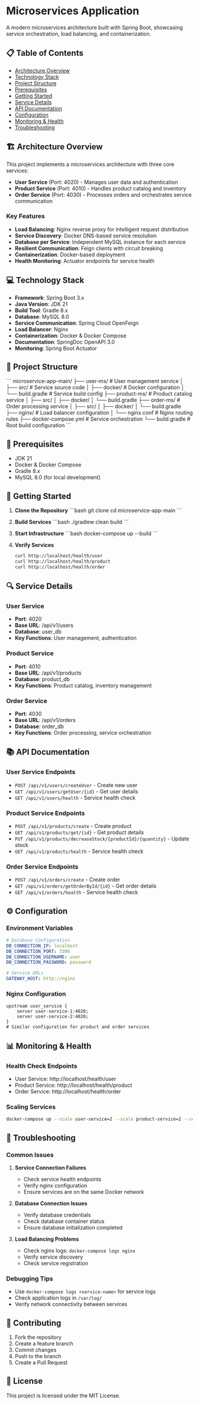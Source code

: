 # Microservices Application

A modern microservices architecture built with Spring Boot, showcasing service orchestration, load balancing, and containerization.

## 📋 Table of Contents
- [Architecture Overview](#architecture-overview)
- [Technology Stack](#technology-stack)
- [Project Structure](#project-structure)
- [Prerequisites](#prerequisites)
- [Getting Started](#getting-started)
- [Service Details](#service-details)
- [API Documentation](#api-documentation)
- [Configuration](#configuration)
- [Monitoring & Health](#monitoring--health)
- [Troubleshooting](#troubleshooting)

## 🏗 Architecture Overview

This project implements a microservices architecture with three core services:

- **User Service** (Port: 4020) - Manages user data and authentication
- **Product Service** (Port: 4010) - Handles product catalog and inventory
- **Order Service** (Port: 4030) - Processes orders and orchestrates service communication

### Key Features

- **Load Balancing**: Nginx reverse proxy for intelligent request distribution
- **Service Discovery**: Docker DNS-based service resolution
- **Database per Service**: Independent MySQL instance for each service
- **Resilient Communication**: Feign clients with circuit breaking
- **Containerization**: Docker-based deployment
- **Health Monitoring**: Actuator endpoints for service health

## 💻 Technology Stack

- **Framework**: Spring Boot 3.x
- **Java Version**: JDK 21
- **Build Tool**: Gradle 8.x
- **Database**: MySQL 8.0
- **Service Communication**: Spring Cloud OpenFeign
- **Load Balancer**: Nginx
- **Containerization**: Docker & Docker Compose
- **Documentation**: SpringDoc OpenAPI 3.0
- **Monitoring**: Spring Boot Actuator

## 📂 Project Structure

\`\`\`
microservice-app-main/
├── user-ms/               # User management service
│   ├── src/              # Service source code
│   ├── docker/           # Docker configuration
│   └── build.gradle      # Service build config
├── product-ms/           # Product catalog service
│   ├── src/
│   ├── docker/
│   └── build.gradle
├── order-ms/             # Order processing service
│   ├── src/
│   ├── docker/
│   └── build.gradle
├── nginx/                # Load balancer configuration
│   └── nginx.conf       # Nginx routing rules
├── docker-compose.yml    # Service orchestration
└── build.gradle         # Root build configuration
\`\`\`

## 🔧 Prerequisites

- JDK 21
- Docker & Docker Compose
- Gradle 8.x
- MySQL 8.0 (for local development)

## 🚀 Getting Started

1. **Clone the Repository**
   \`\`\`bash
   git clone <repository-url>
   cd microservice-app-main
   \`\`\`

2. **Build Services**
   \`\`\`bash
   ./gradlew clean build
   \`\`\`

3. **Start Infrastructure**
   \`\`\`bash
   docker-compose up --build
   \`\`\`

4. **Verify Services**
   ```bash
   curl http://localhost/health/user
   curl http://localhost/health/product
   curl http://localhost/health/order
   ```

## 🔍 Service Details

### User Service
- **Port**: 4020
- **Base URL**: /api/v1/users
- **Database**: user_db
- **Key Functions**: User management, authentication

### Product Service
- **Port**: 4010
- **Base URL**: /api/v1/products
- **Database**: product_db
- **Key Functions**: Product catalog, inventory management

### Order Service
- **Port**: 4030
- **Base URL**: /api/v1/orders
- **Database**: order_db
- **Key Functions**: Order processing, service orchestration

## 📚 API Documentation

### User Service Endpoints
- `POST /api/v1/users/createUser` - Create new user
- `GET /api/v1/users/getUser/{id}` - Get user details
- `GET /api/v1/users/health` - Service health check

### Product Service Endpoints
- `POST /api/v1/products/create` - Create product
- `GET /api/v1/products/get/{id}` - Get product details
- `PUT /api/v1/products/decreaseStock/{productId}/{quantity}` - Update stock
- `GET /api/v1/products/health` - Service health check

### Order Service Endpoints
- `POST /api/v1/orders/create` - Create order
- `GET /api/v1/orders/getOrderById/{id}` - Get order details
- `GET /api/v1/orders/health` - Service health check

## ⚙️ Configuration

### Environment Variables
```yaml
# Database Configuration
DB_CONNECTION_IP: localhost
DB_CONNECTION_PORT: 3306
DB_CONNECTION_USERNAME: user
DB_CONNECTION_PASSWORD: password

# Service URLs
GATEWAY_HOST: http://nginx
```

### Nginx Configuration
```nginx
upstream user_service {
    server user-service-1:4020;
    server user-service-2:4020;
}
# Similar configuration for product and order services
```

## 📊 Monitoring & Health

### Health Check Endpoints
- User Service: http://localhost/health/user
- Product Service: http://localhost/health/product
- Order Service: http://localhost/health/order

### Scaling Services
```bash
docker-compose up --scale user-service=2 --scale product-service=2 --scale order-service=2
```

## 🔧 Troubleshooting

### Common Issues

1. **Service Connection Failures**
   - Check service health endpoints
   - Verify nginx configuration
   - Ensure services are on the same Docker network

2. **Database Connection Issues**
   - Verify database credentials
   - Check database container status
   - Ensure database initialization completed

3. **Load Balancing Problems**
   - Check nginx logs: `docker-compose logs nginx`
   - Verify service discovery
   - Check service registration

### Debugging Tips
- Use `docker-compose logs <service-name>` for service logs
- Check application logs in `/var/log/`
- Verify network connectivity between services

## 🤝 Contributing

1. Fork the repository
2. Create a feature branch
3. Commit changes
4. Push to the branch
5. Create a Pull Request

## 📄 License

This project is licensed under the MIT License.
